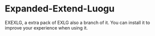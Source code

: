 # Expanded-Extend-Luogu
EXEXLG, a extra pack of EXLG also a branch of it. You can install it to improve your experience when using it.
